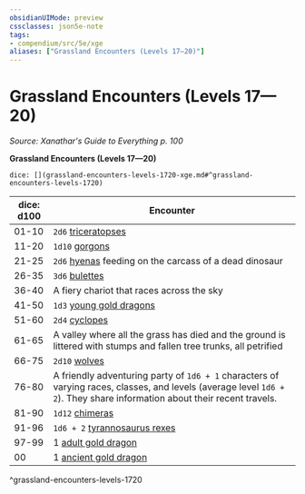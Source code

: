 ```yaml
---
obsidianUIMode: preview
cssclasses: json5e-note
tags:
- compendium/src/5e/xge
aliases: ["Grassland Encounters (Levels 17—20)"]
---
```

# Grassland Encounters (Levels 17—20)
*Source: Xanathar's Guide to Everything p. 100* 

**Grassland Encounters (Levels 17—20)**

`dice: [](grassland-encounters-levels-1720-xge.md#^grassland-encounters-levels-1720)`

| dice: d100 | Encounter |
|------------|-----------|
| 01-10 | `2d6` [triceratopses](/Systems/5e/bestiary/beast/triceratops.md) |
| 11-20 | `1d10` [gorgons](/Systems/5e/bestiary/monstrosity/gorgon.md) |
| 21-25 | `2d6` [hyenas](/Systems/5e/bestiary/beast/hyena.md) feeding on the carcass of a dead dinosaur |
| 26-35 | `3d6` [bulettes](/Systems/5e/bestiary/monstrosity/bulette.md) |
| 36-40 | A fiery chariot that races across the sky |
| 41-50 | `1d3` [young gold dragons](/Systems/5e/bestiary/dragon/young-gold-dragon.md) |
| 51-60 | `2d4` [cyclopes](/Systems/5e/bestiary/giant/cyclops.md) |
| 61-65 | A valley where all the grass has died and the ground is littered with stumps and fallen tree trunks, all petrified |
| 66-75 | `2d10` [wolves](/Systems/5e/bestiary/beast/wolf.md) |
| 76-80 | A friendly adventuring party of `1d6 + 1` characters of varying races, classes, and levels (average level `1d6 + 2`). They share information about their recent travels. |
| 81-90 | `1d12` [chimeras](/Systems/5e/bestiary/monstrosity/chimera.md) |
| 91-96 | `1d6 + 2` [tyrannosaurus rexes](/Systems/5e/bestiary/beast/tyrannosaurus-rex.md) |
| 97-99 | 1 [adult gold dragon](/Systems/5e/bestiary/dragon/adult-gold-dragon.md) |
| 00 | 1 [ancient gold dragon](/Systems/5e/bestiary/dragon/ancient-gold-dragon.md) |
^grassland-encounters-levels-1720
